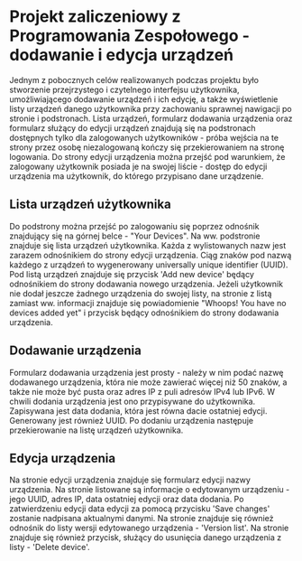 # Projekt zaliczeniowy z Programowania Zespołowego - dodawanie i edycja urządzeń
Jednym z pobocznych celów realizowanych podczas projektu było stworzenie 
przejrzystego i czytelnego interfejsu użytkownika, umożliwiającego 
dodawanie urządzeń i ich edycję, a także wyświetlenie listy urządzeń danego użytkownika 
przy zachowaniu sprawnej nawigacji po stronie i podstronach. 
Lista urządzeń, formularz dodawania urządzenia oraz formularz służący do edycji urządzeń 
znajdują się na podstronach dostępnych tylko dla zalogowanych użytkowników - próba wejścia 
na te strony przez osobę niezalogowaną kończy się przekierowaniem na stronę logowania. Do strony edycji 
urządzenia można przejść pod warunkiem, że zalogowany użytkownik posiada je na swojej liście - 
dostęp do edycji urządzenia ma użytkownik, do którego przypisano dane urządzenie.

## Lista urządzeń użytkownika
Do podstrony można przejść po zalogowaniu się poprzez odnośnik znajdujący się na górnej 
belce - "Your Devices". Na ww. podstronie znajduje się lista urządzeń użytkownika. Każda z 
wylistowanych nazw jest zarazem odnośnikiem do strony edycji urządzenia. 
Ciąg znaków pod nazwą każdego z urządzeń to wygenerowany universally unique identifier (UUID). Pod listą 
urządzeń znajduje się przycisk 'Add new device' będący odnośnikiem do strony dodawania nowego urządzenia.
Jeżeli użytkownik nie dodał jeszcze żadnego urządzenia do swojej listy, na stronie z listą 
zamiast ww. informacji znajduje się powiadomienie "Whoops! You have no devices added yet" i 
przycisk będący odnośnikiem do strony dodawania urządzenia.

## Dodawanie urządzenia
Formularz dodawania urządzenia jest prosty - należy w nim podać nazwę dodawanego 
urządzenia, która nie może zawierać więcej niż 50 znaków, a także nie może być pusta oraz adres IP
z puli adresów IPv4 lub IPv6. W chwili dodania urządzenia jest ono przypisywane do użytkownika. Zapisywana jest data 
dodania, która jest równa dacie ostatniej edycji. Generowany jest również UUID. Po dodaniu 
urządzenia następuje przekierowanie na listę urządzeń użytkownika.

## Edycja urządzenia
Na stronie edycji urządzenia znajduje się formularz edycji nazwy urządzenia. Na stronie listowane są informacje o edytowanym urządzeniu - jego UUID, adres IP, data ostatniej
edycji oraz data dodania. Po zatwierdzeniu edycji data edycji za pomocą przycisku 'Save changes' 
zostanie nadpisana aktualnymi danymi. Na stronie znajduje się również odnośnik do listy wersji
edytowanego urządzenia - 'Version list'. Na stronie znajduje się również 
przycisk, służący do usunięcia danego urządzenia z listy - 'Delete device'. 